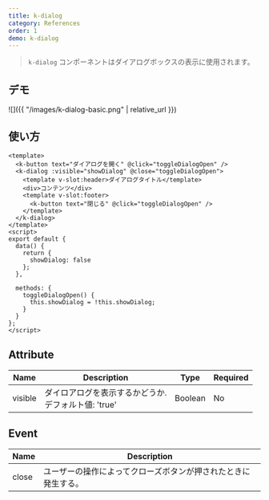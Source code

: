 ```yaml
---
title: k-dialog
category: References
order: 1
demo: k-dialog
---
```


> `k-dialog` コンポーネントはダイアログボックスの表示に使用されます。

## デモ

![]({{ "/images/k-dialog-basic.png" | relative_url }})

## 使い方

```vue
<template>
  <k-button text="ダイアログを開く" @click="toggleDialogOpen" />
  <k-dialog :visible="showDialog" @close="toggleDialogOpen">
    <template v-slot:header>ダイアログタイトル</template>
    <div>コンテンツ</div>
    <template v-slot:footer>
      <k-button text="閉じる" @click="toggleDialogOpen" />
    </template>
  </k-dialog>
</template>
<script>
export default {
  data() {
    return {
      showDialog: false
    };
  },

  methods: {
    toggleDialogOpen() {
      this.showDialog = !this.showDialog;
    }
  }
};
</script>
```

## Attribute

| Name    | Description                                             | Type    | Required |
| ------- | ------------------------------------------------------- | ------- | -------- |
| visible | ダイロアログを表示するかどうか.<br>デフォルト値: 'true' | Boolean | No       |

## Event

| Name  | Description                                                    |
| ----- | -------------------------------------------------------------- |
| close | ユーザーの操作によってクローズボタンが押されたときに発生する。 |

